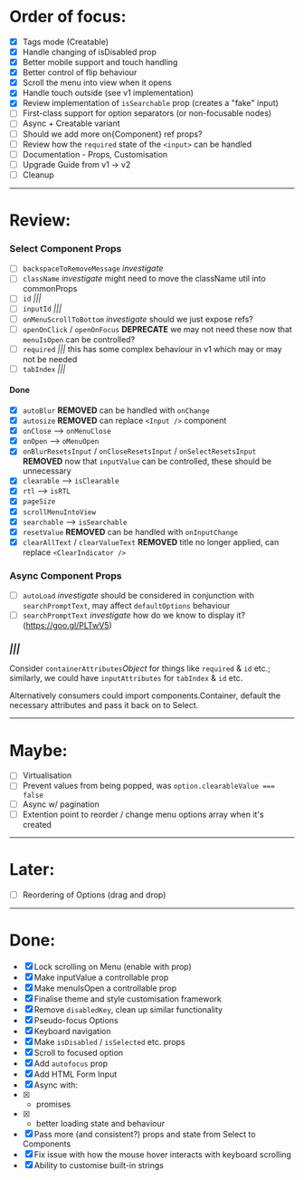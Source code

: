 # Order of focus:

* [x] Tags mode (Creatable)
* [x] Handle changing of isDisabled prop
* [x] Better mobile support and touch handling
* [x] Better control of flip behaviour
* [x] Scroll the menu into view when it opens
* [x] Handle touch outside (see v1 implementation)
* [x] Review implementation of `isSearchable` prop (creates a "fake" input)
* [ ] First-class support for option separators (or non-focusable nodes)
* [ ] Async + Creatable variant
* [ ] Should we add more on{Component} ref props?
* [ ] Review how the `required` state of the `<input>` can be handled
* [ ] Documentation - Props, Customisation
* [ ] Upgrade Guide from v1 -> v2
* [ ] Cleanup

---

# Review:

### Select Component Props

* [ ] `backspaceToRemoveMessage` _investigate_
* [ ] `className` _investigate_ might need to move the className util into commonProps
* [ ] `id` _|||_
* [ ] `inputId` _|||_
* [ ] `onMenuScrollToBottom` _investigate_ should we just expose refs?
* [ ] `openOnClick` / `openOnFocus` **DEPRECATE** we may not need these now that `menuIsOpen` can be controlled?
* [ ] `required` _|||_ this has some complex behaviour in v1 which may or may not be needed
* [ ] `tabIndex` _|||_

#### Done

* [x] `autoBlur` **REMOVED** can be handled with `onChange`
* [x] `autosize` **REMOVED** can replace `<Input />` component
* [x] `onClose` --> `onMenuClose`
* [x] `onOpen` --> `oMenuOpen`
* [x] `onBlurResetsInput` / `onCloseResetsInput` / `onSelectResetsInput` **REMOVED** now that `inputValue` can be controlled, these should be unnecessary
* [x] `clearable` --> `isClearable`
* [x] `rtl` --> `isRTL`
* [x] `pageSize`
* [x] `scrollMenuIntoView`
* [x] `searchable` --> `isSearchable`
* [x] `resetValue` **REMOVED** can be handled with `onInputChange`
* [x] `clearAllText` / `clearValueText` **REMOVED** title no longer applied, can replace `<ClearIndicator />`

### Async Component Props

* [ ] `autoLoad` _investigate_ should be considered in conjunction with `searchPromptText`, may affect `defaultOptions` behaviour
* [ ] `searchPromptText` _investigate_ how do we know to display it? (https://goo.gl/PLTwV5)

### _|||_

Consider `containerAttributes`_Object_ for things like `required` & `id` etc.;
similarly, we could have `inputAttributes` for `tabIndex` & `id` etc.

Alternatively consumers could import components.Container, default the necessary
attributes and pass it back on to Select.

---

# Maybe:

* [ ] Virtualisation
* [ ] Prevent values from being popped, was `option.clearableValue === false`
* [ ] Async w/ pagination
* [ ] Extention point to reorder / change menu options array when it's created

---

# Later:

* [ ] Reordering of Options (drag and drop)

---

# Done:

* [x] Lock scrolling on Menu (enable with prop)
* [x] Make inputValue a controllable prop
* [x] Make menuIsOpen a controllable prop
* [x] Finalise theme and style customisation framework
* [x] Remove `disabledKey`, clean up similar functionality
* [x] Pseudo-focus Options
* [x] Keyboard navigation
* [x] Make `isDisabled` / `isSelected` etc. props
* [x] Scroll to focused option
* [x] Add `autofocus` prop
* [x] Add HTML Form Input
* [x] Async with:
* [x] * promises
* [x] * better loading state and behaviour
* [x] Pass more (and consistent?) props and state from Select to Components
* [x] Fix issue with how the mouse hover interacts with keyboard scrolling
* [x] Ability to customise built-in strings
